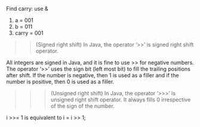Find carry: use &
1. a =      001
2. b =      011
3. carry =  001 


>> (Signed right shift) In Java, the operator ‘>>’ is signed right shift operator. 

All integers are signed in Java, and it is fine to use >> for negative numbers. The operator ‘>>’ uses the sign bit (left most bit) to fill the trailing positions after shift. If the number is negative, then 1 is used as a filler and if the number is positive, then 0 is used as a filler.

>>> (Unsigned right shift) In Java, the operator ‘>>>’ is unsigned right shift operator. It always fills 0 irrespective of the sign of the number.

i >>= 1 is equivalent to i = i >> 1;

